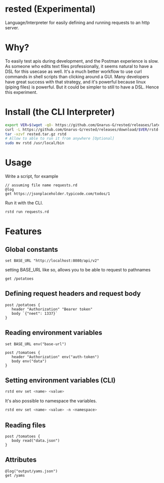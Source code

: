 # rested (Experimental)

Language/Interpreter for easily defining and running requests to an http server.

# Why?

To easily test apis during development, and the Postman experience is slow. As someone who edits text files professionally, it seems natural to have a DSL for this usecase as well. It's a much better workflow to use curl commands in shell scripts than clicking around a GUI.
Many developers have great success with that strategy, and it's powerful because linux (piping files) is powerful. But it could be simpler to still to have a DSL. Hence this experiment.

# Install (the CLI Interpreter)

```sh
export VER=$(wget -qO- https://github.com/Gnarus-G/rested/releases/latest | grep -oP 'v\d+\.\d+\.\d+' | tail -n 1);
curl -L https://github.com/Gnarus-G/rested/releases/download/$VER/rstd-$OSTYPE.tar.gz -o rested.tar.gz
tar -xzvf rested.tar.gz rstd
# Allow to able to run it from anywhere [Optional]
sudo mv rstd /usr/local/bin
```

# Usage

Write a script, for example

```rd
// assuming file name requests.rd
@log
get https://jsonplaceholder.typicode.com/todos/1
```

Run it with the CLI.

```sh
rstd run requests.rd
```

# Features

## Global constants

```rd
set BASE_URL "http://localhost:8080/api/v2"
```

setting BASE_URL like so, allows you to be able to request to pathnames

```rd
get /potatoes
```

## Defining request headers and request body

```rd
post /potatoes {
   header "Authorization" "Bearer token"
   body `{"neet": 1337}`
}
```

## Reading environment variables

```rd
set BASE_URL env("base-url")

post /tomatoes {
   header "Authorization" env("auth-token")
   body env("data")
}
```

## Setting environment variables (CLI)

```sh
rstd env set <name> <value>
```

It's also possible to namespace the variables.

```sh
rstd env set <name> <value> -n <namespace>
```

## Reading files

```rd
post /tomatoes {
   body read("data.json")
}
```

## Attributes

```rd
@log("output/yams.json")
get /yams
```
